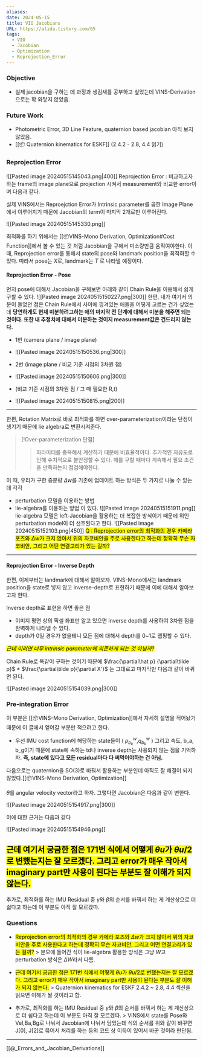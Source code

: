 ```yaml
---
aliases: 
date: 2024-05-15
title: VIO Jacobians
URL: https://alida.tistory.com/65
tags:
  - VIO
  - Jacobian
  - Optimization
  - Reprojection_Error
---
```

### Objective
- 실제 jacobian을 구하는 데 과정과 생김새를 공부하고 싶었는데 VINS-Derivation으로는 확 와닿지 않았음.

### Future Work
- Photometric Error, 3D Line Feature, quaternion based jacobian 아직 보지 않았음.
- [[📦️ Quaternion kinematics for ESKF]] (2.4.2 - 2.8, 4.4 읽기)

### Reprojection Error

![[Pasted image 20240515145043.png|400]]
Reprojection Error : 비교하고자 하는 frame의 image plane으로 projection 시켜서 measurement와 비교한 error이며 다음과 같다.

실제 VINS에서는 Reproejction Error가 Intrinsic parameter를 곱한 Image Plane에서 이루어지기 때문에 Jacobian의 term이 마지막 2개로만 이루어진다.

![[Pasted image 20240515145330.png]]

최적화를 하기 위해서는 [[📦️VINS-Mono Derivation, Optimization#Cost Function]]에서 볼 수 있는 것 처럼 Jacobian을 구해서 미소량만큼 움직여야한다. 이 때, Reprojection error를 통해서 state의 pose와 landmark position을 최적화할 수 있다. 따라서 pose는 $X$로, landmark는 $T$ 로 나타낼 예정이다.
#### Reprojection Error - Pose
먼저 pose에 대해서 Jacobian을 구해보면 아래와 같이 Chain Rule을 이용해서 쉽게 구할 수 있다.
![[Pasted image 20240515150227.png|300]]
한편, 내가 여기서 의문이 들었던 점은 Chain Rule에서 사이에 낑겨있는 애들을 어떻게 고르는 건가 싶었는데 **당연하게도 현재 미분하려고하는 애의 마지막 전 단계에 대해서 미분을 해주면 되는 것이다. 또한 내 추정치에 대해서 미분하는 것이지 measurement값은 건드리지 않는다.** 


- 1번 (camera plane / image plane)
- ![[Pasted image 20240515150536.png|300]]

- 2번 (image plane / 비교 기준 시점의 3차원 점)
- ![[Pasted image 20240515150606.png|300]]

- (비교 기준 시점의 3차원 점 / 그 때 필요한 R,t)
- ![[Pasted image 20240515150815.png|200]]
- ---
한편, Rotation Matrix로 바로 최적화를 하면 over-parameterization이라는 단점이 생기기 때문에 lie algebra로 변환시켜준다. 

> [!Over-parameterization 단점]
>> 파라미터를 중복해서 계산하기 때문에 비효율적이다.
>> 추가적인 자유도로 인해 수치적으로 불안정할 수 있다.
>> 해를 구할 때마다 계속해서 필요 조건을 만족하는지 점검해야한다.

이 때, 우리가 구한 증분량 $\Delta w$를 기존에 업데이트 하는 방식은 두 가지로 나눌 수 있는데 각각
- perturbation 모델을 이용하는 방법
- lie-algebra를 이용하는 방법
이 있다.
![[Pasted image 20240515151911.png]]
lie-algebra 모델은 left-Jacobian을 활용하는 더 복잡한 방식이기 때문에 위인 perturbation model이 더 선호된다고 한다. 
![[Pasted image 20240515152103.png|450]]
<mark class="hltr-red">Q : Reprojection error의 최적화의 경우 카메라 포즈와 $\Delta w$가 크지 않아서 위의 자코비안을 주로 사용한다고 하는데 정확히 무슨 자코비안, 그리고 어떤 연결고리가 있는 걸까?</mark> <a id=”question1”></a>

---
#### Reprojection Error - Inverse Depth
한편, 이제부터는 landmark에 대해서 알아보자. VINS-Mono에서는 landmark position을 state로 넣지 않고 inverse-depth로 표현하기 때문에 이에 대해서 알아보고자 한다.

Inverse depth로 표현을 하면 좋은 점
- 이미지 평면 상의 픽셀 좌표만 알고 있으면 inverse depth를 사용하여 3차원 점을 완벽하게 나타낼 수 있다.
- depth가 0일 경우가 없을테니 모든 점에 대해서 depth를 0~1로 맵핑할 수 있다.

<mark class="hltr-red">*근데 이러면 너무 intrinsic parameter에 의존하게 되는 것 아닐까?*</mark>


Chain Rule로 똑같이 구하는 것이기 때문에 $\frac{\partial\hat p} {\partial\tilde p}$ * $\frac{\partial\tilde p}{\partial X'}$ 는 그대로고 마지막만 다음과 같이 바뀌면 된다. 

![[Pasted image 20240515154039.png|300]]

### Pre-integration Error
이 부분은 [[📦️VINS-Mono Derivation, Optimization]]에서 자세히 설명을 적어놨기 때문에 이 글에서 얻어갈 부분만 적으려고 한다.

- 우선 IMU cost function에 해당하는 state들이 ( $p^w_{b_k}$,$q^w_{b_k}$ ) 그리고 속도, b_a, b_g이기 때문에 state에 속하는 td나 inverse depth는 사용되지 않는 점을 기억하자. **즉, state에 있다고 모든 residual마다 다 써먹어야하는 건 아님.** 

다음으로는 quaternion을 SO(3)로 바꿔서 활용하는 부분인데 아직도 잘 해결이 되지 않았다.[[📦️VINS-Mono Derivation, Optimization]]

$\theta$를 angular velocity vector라고 하자. 그렇다면 Jacobian은 다음과 같이 변한다.

![[Pasted image 20240515154917.png|300]]

이에 대한 근거는 다음과 같다

![[Pasted image 20240515154946.png]]

<mark class="hltr-red">근데 여기서 궁금한 점은 171번 식에서 어떻게 $\theta u$가 $\theta u/2$로 변했는지는 잘 모르겠다. 그리고 error가 매우 작아서 imaginary part만 사용이 된다는 부분도 잘 이해가 되지 않는다.</mark>
---
추가로, 최적화를 하는 IMU Residual 중 $\gamma$와 $\beta$의 순서를 바꿔서 하는 게 계산상으로 더 쉽다고 하는데 이 부분도 아직 잘 모르겠따.

### Questions

- <mark class="hltr-red">Reprojection error의 최적화의 경우 카메라 포즈와 $\Delta w$가 크지 않아서 위의 자코비안을 주로 사용한다고 하는데 정확히 무슨 자코비안, 그리고 어떤 연결고리가 있는 걸까?</mark> 
		> 분모에 들어간 식이 lie-algebra 활용한 방식은 그냥 $W$고 perturbation 방식은 $\Delta W$라서 다름.

- <mark class="hltr-red">근데 여기서 궁금한 점은 171번 식에서 어떻게 $\theta u$가 $\theta u/2$로 변했는지는 잘 모르겠다. 그리고 error가 매우 작아서 imaginary part만 사용이 된다는 부분도 잘 이해가 되지 않는다.</mark>
		> Quaternion kinematics for ESKF 2.4.2 ~ 2.8, 4.4 섹션을 읽으면 이해가 될 것이라고 함.

- 추가로, 최적화를 하는 IMU Residual 중 $\gamma$와 $\beta$의 순서를 바꿔서 하는 게 계산상으로 더 쉽다고 하는데 이 부분도 아직 잘 모르겠따.
		> VINS에서 state를 Pose와 Vel,Ba,Bg로 나눠서 Jacobian에 나눠서 담았는데 식의 순서를 위와 같이 바꾸면 J[0], J[2]로 묶어서 처리를 하는 등의 코드 상 이득이 있어서 바꾼 것이라 판단됨.




---
[[@_Errors_and_Jacobian_Derivations]]